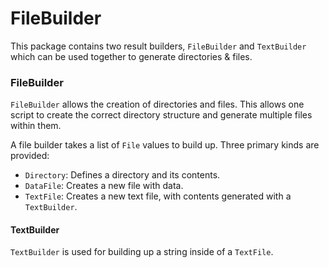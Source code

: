 # FileBuilder

This package contains two result builders, `FileBuilder` and `TextBuilder` which can be used together to generate directories & files.

### FileBuilder

`FileBuilder` allows the creation of directories and files. This allows one script to create the correct directory structure and generate multiple files within them.

A file builder takes a list of `File` values to build up. Three primary kinds are provided:
* `Directory`: Defines a directory and its contents.
* `DataFile`: Creates a new file with data.
* `TextFile`: Creates a new text file, with contents generated with a `TextBuilder`.

#### TextBuilder

`TextBuilder` is used for building up a string inside of a `TextFile`.
